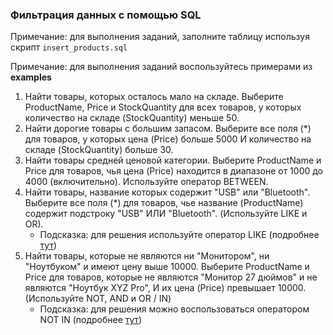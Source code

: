 ### Фильтрация данных с помощью SQL

Примечание: для выполнения заданий, заполните таблицу используя скрипт `insert_products.sql`

Примечание: для выполнения заданий воспользуйтесь примерами из **examples**
1. Найти товары, которых осталось мало на складе. Выберите ProductName, Price и StockQuantity для всех товаров, у которых количество на складе (StockQuantity) меньше 50.
2. Найти дорогие товары с большим запасом. Выберите все поля (*) для товаров, у которых цена (Price) больше 5000 И количество на складе (StockQuantity) больше 30.
3. Найти товары средней ценовой категории. Выберите ProductName и Price для товаров, чья цена (Price) находится в диапазоне от 1000 до 4000 (включительно). Используйте оператор BETWEEN.
4. Найти товары, название которых содержит "USB" или "Bluetooth". Выберите все поля (*) для товаров, чье название (ProductName) содержит подстроку "USB" ИЛИ "Bluetooth". (Используйте LIKE и OR).
   * Подсказка: для решения используйте оператор LIKE (подробнее [тут](https://www.sqlitetutorial.net/sqlite-like/))
5. Найти товары, которые не являются ни "Монитором", ни "Ноутбуком" и имеют цену выше 10000. Выберите ProductName и Price для товаров, которые не являются "Монитор 27 дюймов" и не являются "Ноутбук XYZ Pro", И их цена (Price) превышает 10000. (Используйте NOT, AND и OR / IN)
   * Подсказка: для решения можно воспользоваться оператором NOT IN (подробнее [тут](https://www.techonthenet.com/sqlite/not.php))

